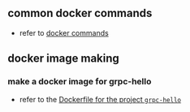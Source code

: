 ## common docker commands

+ refer to [docker commands](./commands.md)

## docker image making

### make a docker image for grpc-hello

+ refer to the [Dockerfile for the project `grpc-hello`](../grpc-hello/Dockerfile)
